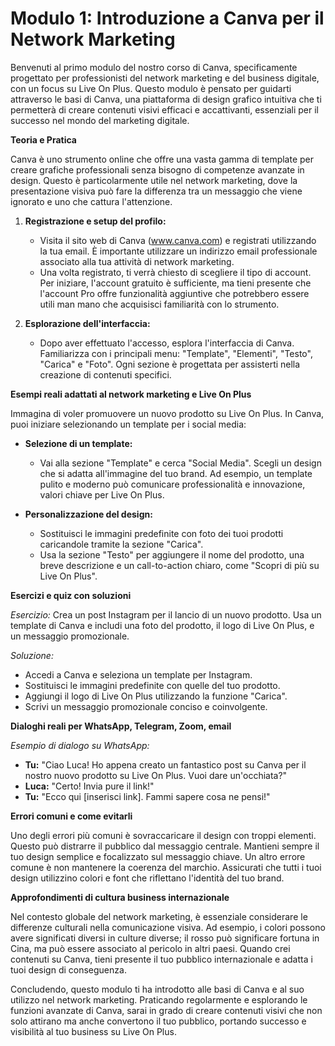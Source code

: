# **Modulo 1: Introduzione a Canva per il Network Marketing**

Benvenuti al primo modulo del nostro corso di Canva, specificamente progettato per professionisti del network marketing e del business digitale, con un focus su Live On Plus. Questo modulo è pensato per guidarti attraverso le basi di Canva, una piattaforma di design grafico intuitiva che ti permetterà di creare contenuti visivi efficaci e accattivanti, essenziali per il successo nel mondo del marketing digitale.

**Teoria e Pratica**

Canva è uno strumento online che offre una vasta gamma di template per creare grafiche professionali senza bisogno di competenze avanzate in design. Questo è particolarmente utile nel network marketing, dove la presentazione visiva può fare la differenza tra un messaggio che viene ignorato e uno che cattura l'attenzione.

1. **Registrazione e setup del profilo:**
   - Visita il sito web di Canva (www.canva.com) e registrati utilizzando la tua email. È importante utilizzare un indirizzo email professionale associato alla tua attività di network marketing.
   - Una volta registrato, ti verrà chiesto di scegliere il tipo di account. Per iniziare, l'account gratuito è sufficiente, ma tieni presente che l'account Pro offre funzionalità aggiuntive che potrebbero essere utili man mano che acquisisci familiarità con lo strumento.

2. **Esplorazione dell'interfaccia:**
   - Dopo aver effettuato l'accesso, esplora l'interfaccia di Canva. Familiarizza con i principali menu: "Template", "Elementi", "Testo", "Carica" e "Foto". Ogni sezione è progettata per assisterti nella creazione di contenuti specifici.

**Esempi reali adattati al network marketing e Live On Plus**

Immagina di voler promuovere un nuovo prodotto su Live On Plus. In Canva, puoi iniziare selezionando un template per i social media:

- **Selezione di un template:**
  - Vai alla sezione "Template" e cerca "Social Media". Scegli un design che si adatta all'immagine del tuo brand. Ad esempio, un template pulito e moderno può comunicare professionalità e innovazione, valori chiave per Live On Plus.

- **Personalizzazione del design:**
  - Sostituisci le immagini predefinite con foto dei tuoi prodotti caricandole tramite la sezione "Carica".
  - Usa la sezione "Testo" per aggiungere il nome del prodotto, una breve descrizione e un call-to-action chiaro, come "Scopri di più su Live On Plus".

**Esercizi e quiz con soluzioni**

*Esercizio:*
Crea un post Instagram per il lancio di un nuovo prodotto. Usa un template di Canva e includi una foto del prodotto, il logo di Live On Plus, e un messaggio promozionale.

*Soluzione:*
- Accedi a Canva e seleziona un template per Instagram.
- Sostituisci le immagini predefinite con quelle del tuo prodotto.
- Aggiungi il logo di Live On Plus utilizzando la funzione "Carica".
- Scrivi un messaggio promozionale conciso e coinvolgente.

**Dialoghi reali per WhatsApp, Telegram, Zoom, email**

*Esempio di dialogo su WhatsApp:*

- **Tu:** "Ciao Luca! Ho appena creato un fantastico post su Canva per il nostro nuovo prodotto su Live On Plus. Vuoi dare un'occhiata?"
- **Luca:** "Certo! Invia pure il link!"
- **Tu:** "Ecco qui [inserisci link]. Fammi sapere cosa ne pensi!"

**Errori comuni e come evitarli**

Uno degli errori più comuni è sovraccaricare il design con troppi elementi. Questo può distrarre il pubblico dal messaggio centrale. Mantieni sempre il tuo design semplice e focalizzato sul messaggio chiave. Un altro errore comune è non mantenere la coerenza del marchio. Assicurati che tutti i tuoi design utilizzino colori e font che riflettano l'identità del tuo brand.

**Approfondimenti di cultura business internazionale**

Nel contesto globale del network marketing, è essenziale considerare le differenze culturali nella comunicazione visiva. Ad esempio, i colori possono avere significati diversi in culture diverse; il rosso può significare fortuna in Cina, ma può essere associato al pericolo in altri paesi. Quando crei contenuti su Canva, tieni presente il tuo pubblico internazionale e adatta i tuoi design di conseguenza.

Concludendo, questo modulo ti ha introdotto alle basi di Canva e al suo utilizzo nel network marketing. Praticando regolarmente e esplorando le funzioni avanzate di Canva, sarai in grado di creare contenuti visivi che non solo attirano ma anche convertono il tuo pubblico, portando successo e visibilità al tuo business su Live On Plus.